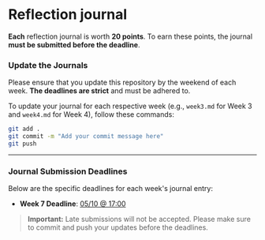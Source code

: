 # Reflection journal

**Each** reflection journal is worth **20 points**. To earn these points, the journal **must be submitted before the deadline**.

### Update the Journals

Please ensure that you update this repository by the weekend of each week. **The deadlines are strict** and must be adhered to.

To update your journal for each respective week (e.g., `week3.md` for Week 3 and `week4.md` for Week 4), follow these commands:

```bash
git add .
git commit -m "Add your commit message here"
git push
```

---

### Journal Submission Deadlines

Below are the specific deadlines for each week's journal entry:

- **Week 7 Deadline**: [05/10 @ 17:00](./week7.md)


> **Important:** Late submissions will not be accepted. Please make sure to commit and push your updates before the deadlines.

